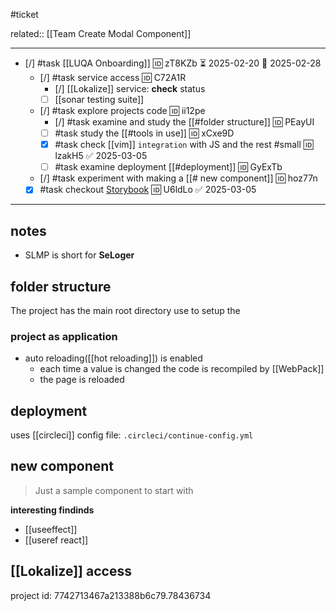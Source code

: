 #ticket 

related:: [[Team Create Modal Component]]
___
- [/] #task [[LUQA Onboarding]] 🆔 zT8KZb ⏳ 2025-02-20 📅 2025-02-28
	- [/] #task service access 🆔 C72A1R
		- [/] [[Lokalize]] service: **check** status
		- [ ] [[sonar testing suite]]
	- [/] #task explore projects code 🆔 ii12pe
		- [/] #task examine and study the [[#folder structure]] 🆔 PEayUI
		- [ ]  #task study the [[#tools in use]] 🆔 xCxe9D
		- [x] #task check [[vim]] `integration` with JS and the rest #small 🆔 lzakH5 ✅ 2025-03-05
		- [ ] #task examine deployment [[#deployment]] 🆔 GyExTb
	- [/] #task experiment with making a [[# new component]] 🆔 hoz77n
	- [x] #task checkout [Storybook](https://gemini-storybook.prompt-scorpion-preview.aws.aviv.eu/?path=/docs/introduction-getting-started--docs) 🆔 U6ldLo ✅ 2025-03-05

___

## notes

- SLMP is short for **SeLoger**

## folder structure

The project has the main root directory use to setup the 

### project as **application**

- auto reloading([[hot reloading]]) is enabled
	- each time a value is changed the code is recompiled by [[WebPack]]
	- the page is reloaded

## deployment

uses [[circleci]]
config file: `.circleci/continue-config.yml`

## new component
> Just a sample component to start with

**interesting findinds**

- [[useeffect]]
- [[useref react]]

## [[Lokalize]] access

project id: 7742713467a213388b6c79.78436734
